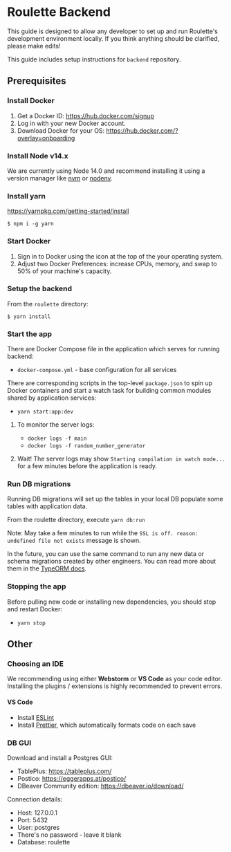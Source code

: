 # Roulette Backend

This guide is designed to allow any developer to set up and run Roulette's development environment locally. If you think anything should be clarified, please make edits!

This guide includes setup instructions for `backend` repository.

## Prerequisites

### Install Docker

1. Get a Docker ID: https://hub.docker.com/signup
2. Log in with your new Docker account.
3. Download Docker for your OS: https://hub.docker.com/?overlay=onboarding

### Install Node v14.x

We are currently using Node 14.0 and recommend installing it using a version manager like [nvm](https://github.com/nvm-sh/nvm) or [nodenv](https://github.com/nodenv/nodenv).

### Install yarn

https://yarnpkg.com/getting-started/install

```
$ npm i -g yarn
```

### Start Docker

1. Sign in to Docker using the icon at the top of the your operating system.
2. Adjust two Docker Preferences: increase CPUs, memory, and swap to 50% of your machine's capacity.

### Setup the backend

From the `roulette` directory:

```
$ yarn install
```

### Start the app

There are Docker Compose file in the application which serves for running backend:

- `docker-compose.yml` - base configuration for all services

There are corresponding scripts in the top-level `package.json` to spin up Docker containers and start a watch task for building common modules shared by application services:

- `yarn start:app:dev`


1. To monitor the server logs:
    - `docker logs -f main`
    - `docker logs -f random_number_generator`
    
3. Wait! The server logs may show `Starting compilation in watch mode...` for a few minutes before the application is ready.

### Run DB migrations

Running DB migrations will set up the tables in your local DB populate some tables with application data.

From the roulette directory, execute `yarn db:run`

Note: May take a few minutes to run while the `SSL is off. reason: undefined file not exists` message is shown.

In the future, you can use the same command to run any new data or schema migrations created by other engineers. You can read more about them in the [TypeORM docs](https://typeorm.io/#/migrations).

### Stopping the app

Before pulling new code or installing new dependencies, you should stop and restart Docker:

- `yarn stop`

## Other

### Choosing an IDE

We recommending using either **Webstorm** or **VS Code** as your code editor. Installing the plugins / extensions is highly recommended to prevent errors.

#### VS Code

- Install [ESLint](https://marketplace.visualstudio.com/items?itemName=dbaeumer.vscode-eslint)
- Install [Prettier](https://marketplace.visualstudio.com/items?itemName=esbenp.prettier-vscode), which automatically formats code on each save

### DB GUI

Download and install a Postgres GUI:

- TablePlus: https://tableplus.com/
- Postico: https://eggerapps.at/postico/
- DBeaver Community edition: https://dbeaver.io/download/

Connection details:

- Host: 127.0.0.1
- Port: 5432
- User: postgres
- There's no password - leave it blank
- Database: roulette




